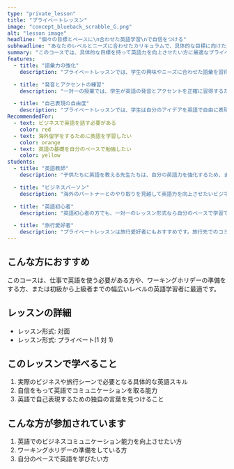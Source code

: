 ```yaml
---
type: "private_lesson"
title: "プライベートレッスン"
image: "concept_blueback_scrabble_G.png"
alt: "lesson image"
headline: "個々の目標とペースに\n合わせた英語学習\nで自信をつける"
subheadline: "あなたのレベルとニーズに合わせたカリキュラムで、具体的な目標に向けた効率的な学習を提供します。ビジネス英語や旅行英語など、あなたの目指すスキルを一対一のレッスンで学べます。"
summary: "このコースでは、具体的な目標を持って英語力を向上させたい方に最適なプライベートレッスンを提供しています。一対一の授業形式で、各生徒のレベルやニーズに合わせたカリキュラムを作成します。そのため、個々の生徒が自分のペースで効率的に学習を進められる環境を提供します。"
features:
  - title: "語彙力の強化"
    description: "プライベートレッスンでは、学生の興味やニーズに合わせた語彙を習得できます。これにより、特定のトピックについてより詳細に、そして自然に話す能力が強化されます。"

  - title: "発音とアクセントの練習"
    description: "一対一の授業では、学生が英語の発音とアクセントを正確に習得するための個別のフィードバックと練習が可能です。これにより、より自然な英語の発音と流暢さを達成できます。"

  - title: "自己表現の自由度"
    description: "プライベートレッスンでは、学生は自分のアイデアを英語で自由に表現する機会が増えます。これは自信の向上、思考の明確化、そして英語で自分自身を表現する能力の強化につながります。"
RecommendedFor:
  - text: ビジネスで英語を話す必要がある
    color: red
  - text: 海外留学をするために英語を学習したい
    color: orange
  - text: 英語の基礎を自分のペースで勉強したい
    color: yellow
students:
  - title: "英語教師"
    description: "子供たちに英語を教える先生たちは、自分の英語力を強化するため、また新しい教え方や表現を学ぶために、プライベートレッスンを受講しています。こうした先生たちには、教育に役立つ具体的なスキルや知識を提供します。"

  - title: "ビジネスパーソン"
    description: "海外のパートナーとのやり取りを見越して英語力を向上させたいビジネスパーソンも、プライベートレッスンを利用しています。実践的なビジネス英語、交渉術、プレゼンテーションスキルなど、実際のビジネスシーンで活用できるスキルを身につけます。"

  - title: "英語初心者"
    description: "英語初心者の方でも、一対一のレッスン形式なら自分のペースで学習でき、何でも質問できます。基礎的な文法から会話力まで、段階を追って英語力を育てます。"

  - title: "旅行愛好者"
    description: "プライベートレッスンは旅行愛好者にもおすすめです。旅行先でのコミュニケーションをスムーズにするため、現地で役立つフレーズや表現を学びます。文化的な背景や言葉のニュアンスを理解することで、より深い経験を得られます。"
---
```


## こんな方におすすめ

このコースは、仕事で英語を使う必要がある方や、ワーキングホリデーの準備をする方、または初級から上級者までの幅広いレベルの英語学習者に最適です。

## レッスンの詳細

- レッスン形式: 対面
- レッスン形式: プライベート(1 対 1)

## このレッスンで学べること

1. 実際のビジネスや旅行シーンで必要となる具体的な英語スキル
2. 自信をもって英語でコミュニケーションを取る能力
3. 英語で自己表現するための独自の言葉を見つけること

## こんな方が参加されています

1. 英語でのビジネスコミュニケーション能力を向上させたい方
2. ワーキングホリデーの準備をしている方
3. 自分のペースで英語を学びたい方
